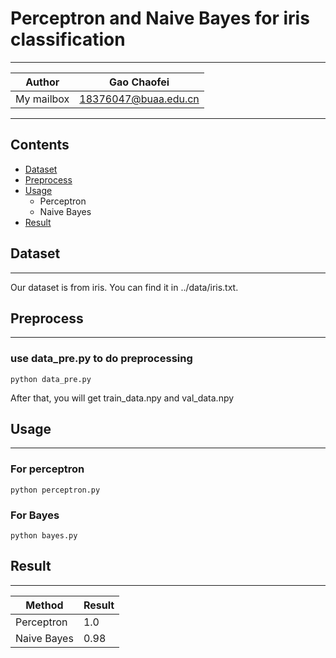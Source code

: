 Perceptron and Naive Bayes for iris classification
===========================

****
	
|Author|Gao Chaofei|
|---|---
|My mailbox|18376047@buaa.edu.cn


****
## Contents
* [Dataset](#Dataset)
* [Preprocess](#Preprocess)
* [Usage](#Usage)
    * Perceptron
    * Naive Bayes
* [Result](#Result)

## Dataset
------
Our dataset is from iris. You can find it in ../data/iris.txt.


## Preprocess
------
### use data_pre.py to do preprocessing
```
python data_pre.py
```
After that, you will get train_data.npy and val_data.npy


## Usage
-----
### For perceptron
```
python perceptron.py
```
### For Bayes
```
python bayes.py
```

## Result
-----
|Method|Result|
|----|-----|
|Perceptron|1.0|
|Naive Bayes|0.98|




